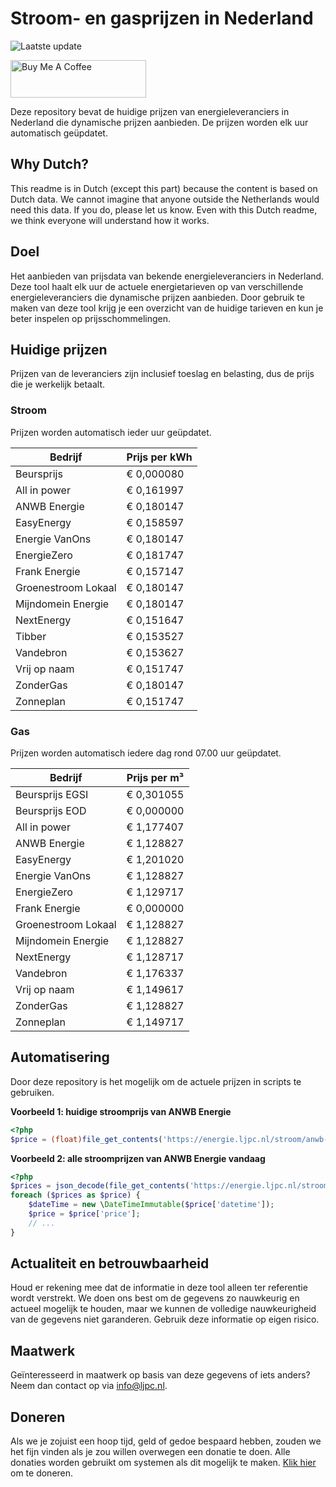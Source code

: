 # Stroom- en gasprijzen in Nederland

![Laatste update](https://img.shields.io/badge/laatste%20update-2024--05--10%2014%3A00%20CET-brightgreen)

<a href="https://www.buymeacoffee.com/Lars-" target="_blank"><img src="https://cdn.buymeacoffee.com/buttons/v2/default-orange.png" alt="Buy Me A Coffee" height="60" style="height: 60px !important;width: 217px !important;" ></a>

Deze repository bevat de huidige prijzen van energieleveranciers in Nederland die dynamische prijzen aanbieden. De prijzen worden elk uur automatisch geüpdatet.

## Why Dutch?

This readme is in Dutch (except this part) because the content is based on Dutch data. We cannot imagine that anyone outside the Netherlands would need this data. If you do, please let us know. Even with this Dutch readme, we think
everyone will understand how it works.

## Doel

Het aanbieden van prijsdata van bekende energieleveranciers in Nederland. Deze tool haalt elk uur de actuele energietarieven op van verschillende energieleveranciers die dynamische prijzen aanbieden. Door gebruik te maken van deze tool
krijg je een overzicht van de huidige tarieven en kun je beter inspelen op prijsschommelingen.

## Huidige prijzen

Prijzen van de leveranciers zijn inclusief toeslag en belasting, dus de prijs die je werkelijk betaalt.

### Stroom

Prijzen worden automatisch ieder uur geüpdatet.

 Bedrijf | Prijs per kWh 
---------|---------------
Beursprijs | € 0,000080
All in power | € 0,161997
ANWB Energie | € 0,180147
EasyEnergy | € 0,158597
Energie VanOns | € 0,180147
EnergieZero | € 0,181747
Frank Energie | € 0,157147
Groenestroom Lokaal | € 0,180147
Mijndomein Energie | € 0,180147
NextEnergy | € 0,151647
Tibber | € 0,153527
Vandebron | € 0,153627
Vrij op naam | € 0,151747
ZonderGas | € 0,180147
Zonneplan | € 0,151747


### Gas

Prijzen worden automatisch iedere dag rond 07.00 uur geüpdatet.

 Bedrijf | Prijs per m³ 
---------|--------------
Beursprijs EGSI | € 0,301055
Beursprijs EOD | € 0,000000
All in power | € 1,177407
ANWB Energie | € 1,128827
EasyEnergy | € 1,201020
Energie VanOns | € 1,128827
EnergieZero | € 1,129717
Frank Energie | € 0,000000
Groenestroom Lokaal | € 1,128827
Mijndomein Energie | € 1,128827
NextEnergy | € 1,128717
Vandebron | € 1,176337
Vrij op naam | € 1,149617
ZonderGas | € 1,128827
Zonneplan | € 1,149717


## Automatisering

Door deze repository is het mogelijk om de actuele prijzen in scripts te gebruiken.

**Voorbeeld 1: huidige stroomprijs van ANWB Energie**

```php
<?php
$price = (float)file_get_contents('https://energie.ljpc.nl/stroom/anwb-energie-nu.txt');

```

**Voorbeeld 2: alle stroomprijzen van ANWB Energie vandaag**

```php
<?php
$prices = json_decode(file_get_contents('https://energie.ljpc.nl/stroom/all-in-power-vandaag.json'),true);
foreach ($prices as $price) {
    $dateTime = new \DateTimeImmutable($price['datetime']);
    $price = $price['price'];
    // ...
}
```

## Actualiteit en betrouwbaarheid

Houd er rekening mee dat de informatie in deze tool alleen ter referentie wordt verstrekt. We doen ons best om de gegevens zo nauwkeurig en actueel mogelijk te houden, maar we kunnen de volledige nauwkeurigheid van de gegevens niet
garanderen. Gebruik deze informatie op eigen risico.

## Maatwerk

Geïnteresseerd in maatwerk op basis van deze gegevens of iets anders? Neem dan contact op
via [info@ljpc.nl](mailto:info@ljpc.nl?subject=Energie%20prijzen).

## Doneren

Als we je zojuist een hoop tijd, geld of gedoe bespaard hebben, zouden we het fijn vinden als je zou willen overwegen een
donatie te doen. Alle donaties worden gebruikt om systemen als dit mogelijk te
maken. [Klik hier](https://www.buymeacoffee.com/Lars-) om te doneren.
